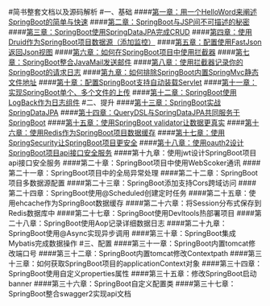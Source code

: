 #简书整套文档以及源码解析
#一、基础
####[第一章：用一个HelloWord来阐述SpringBoot的简单与快速](http://www.jianshu.com/p/2a37c26d1928)
####[第二章：SpringBoot与JSP间不可描述的秘密](http://www.jianshu.com/p/90a84c814d0c)
####[第三章：SpringBoot使用SpringDataJPA完成CRUD](http://www.jianshu.com/p/b6932740f3c0)
####[第四章：使用Druid作为SpringBoot项目数据源（添加监控）](http://www.jianshu.com/p/e84e2709f383)
####[第五章：配置使用FastJson返回Json视图](http://www.jianshu.com/p/14df78573cb2)
####[第六章：如何在SpringBoot项目中使用拦截器](http://www.jianshu.com/p/f69b21731b41)
####[第七章：SpringBoot整合JavaMail发送邮件](http://www.jianshu.com/p/0991f0841b0a)
####[第八章：使用拦截器记录你的SpringBoot的请求日志](http://www.jianshu.com/p/890c23a1b3d7)
####[第九章：如何排除SpringBoot内置SpringMvc静态文件地址](http://www.jianshu.com/p/c6ab1081fd5f)
####[第十章：配置SpringBoot支持自动装载Servlet](http://www.jianshu.com/p/2973bdd083ef)
####[第十一章：实现SpringBoot单个、多个文件的上传](http://www.jianshu.com/p/7903b6ebe47f)
####[第十二章：SpringBoot使用LogBack作为日志组件](http://www.jianshu.com/p/06b6574943df)
#二、提升
####[第十三章：SpringBoot实战SpringDataJPA](http://www.jianshu.com/p/9d5bf0e4943f)
####[第十四章：QueryDSL与SpringDataJPA共同服务于SpringBoot](http://www.jianshu.com/p/7379173e1970)
####[第十五章：使用SpringBoot validator让数据更真实](http://www.jianshu.com/p/e111d3fbc583)
####[第十六章：使用Redis作为SpringBoot项目数据缓存](http://www.jianshu.com/p/5a70b13a4fa7)
####[第十七章：使用SpringSecurity让SpringBoot项目更安全](http://www.jianshu.com/p/c3b49d0a490b)
####[第十八章：使用oauth2设计SpringBoot项目api接口安全服务](http://www.jianshu.com/p/ded9dc32f550)
####第十九章：使用jwt设计SpringBoot项目api接口安全服务
####第二十章：SpringBoot项目中使用WebScoker通讯
####第二十一章：SpringBoot项目中的全局异常处理
####第二十二章：SpringBoot项目多数据源配置
####第二十三章：SpringBoot添加支持Cors跨域访问
####第二十四章：SpringBoot使用@Scheduled创建定时任务
####第二十五章：使用ehcache作为SpringBoot数据缓存
####第二十六章：将Session分布式保存到Redis数据库中
####第二十七章：SpringBoot使用Devltools热部署项目
####第二十八章：SpringBoot使用Aop记录详细数据日志
####第二十九章：SpringBoot使用@Async实现异步调用
####第三十章：SpringBoot集成Mybatis完成数据操作
#三、配置
####第三十一章：SpringBoot内置tomcat修改端口号
####第三十二章：SpringBoot内置tomcat修改Contextpath
####第三十三章：如何获取SpringBoot项目的applicationContext对象
####第三十四章：SpringBoot使用自定义properties属性
####第三十五章：修改SpringBoot启动banner
####第三十六章：SpringBoot自定义配置类
####第三十七章：SpringBoot整合swagger2实现api文档
